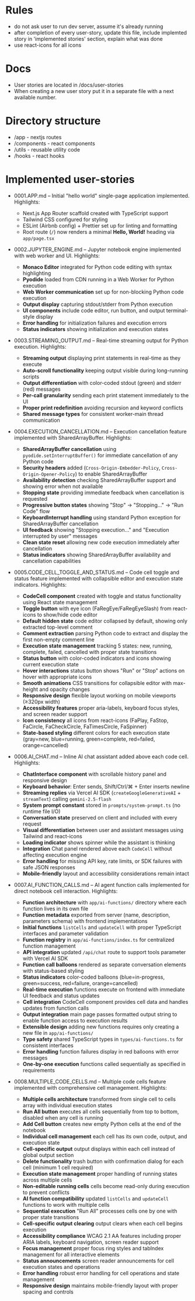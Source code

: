 # Rules

- do not ask user to run dev server, assume it's already running
- after completion of every user-story, update this file, include implemted story in 'implemented stories' section, explain what was done
- use react-icons for all icons

# Docs

- User stories are located in /docs/user-stories
- When creating a new user story put it in a separate file with a next available number.

# Directory structure

- /app - nextjs routes
- /components - react components
- /utils - reusable utility code
- /hooks - react hooks

# Implemented user-stories

- 0001.APP.md – Initial "hello world" single-page application implemented. Highlights:

  - Next.js App Router scaffold created with TypeScript support
  - Tailwind CSS configured for styling
  - ESLint (Airbnb config) + Prettier set up for linting and formatting
  - Root route (`/`) now renders a minimal **Hello, World!** heading via `app/page.tsx`

- 0002.JUPYTER_ENGINE.md – Jupyter notebook engine implemented with web worker and UI. Highlights:

  - **Monaco Editor** integrated for Python code editing with syntax highlighting
  - **Pyodide** loaded from CDN running in a Web Worker for Python execution
  - **Web Worker communication** set up for non-blocking Python code execution
  - **Output display** capturing stdout/stderr from Python execution
  - **UI components** include code editor, run button, and output terminal-style display
  - **Error handling** for initialization failures and execution errors
  - **Status indicators** showing initialization and execution states

- 0003.STREAMING_OUTPUT.md – Real-time streaming output for Python execution. Highlights:

  - **Streaming output** displaying print statements in real-time as they execute
  - **Auto-scroll functionality** keeping output visible during long-running scripts
  - **Output differentiation** with color-coded stdout (green) and stderr (red) messages
  - **Per-call granularity** sending each print statement immediately to the UI
  - **Proper print redefinition** avoiding recursion and keyword conflicts
  - **Shared message types** for consistent worker-main thread communication

- 0004.EXECUTION_CANCELLATION.md – Execution cancellation feature implemented with SharedArrayBuffer. Highlights:

  - **SharedArrayBuffer cancellation** using `pyodide.setInterruptBuffer()` for immediate cancellation of any Python code
  - **Security headers** added (`Cross-Origin-Embedder-Policy`, `Cross-Origin-Opener-Policy`) to enable SharedArrayBuffer
  - **Availability detection** checking SharedArrayBuffer support and showing error when not available
  - **Stopping state** providing immediate feedback when cancellation is requested
  - **Progressive button states** showing "Stop" → "Stopping..." → "Run Code" flow
  - **KeyboardInterrupt handling** using standard Python exception for SharedArrayBuffer cancellation
  - **UI feedback** showing "Stopping execution..." and "Execution interrupted by user" messages
  - **Clean state reset** allowing new code execution immediately after cancellation
  - **Status indicators** showing SharedArrayBuffer availability and cancellation capabilities

- 0005.CODE_CELL_TOGGLE_AND_STATUS.md – Code cell toggle and status feature implemented with collapsible editor and execution state indicators. Highlights:

  - **CodeCell component** created with toggle and status functionality using React state management
  - **Toggle button** with eye icon (FaRegEye/FaRegEyeSlash) from react-icons to show/hide code editor
  - **Default hidden state** code editor collapsed by default, showing only extracted top-level comment
  - **Comment extraction** parsing Python code to extract and display the first non-empty comment line
  - **Execution state management** tracking 5 states: new, running, complete, failed, cancelled with proper state transitions
  - **Status button** with color-coded indicators and icons showing current execution state
  - **Hover interactions** status button shows "Run" or "Stop" actions on hover with appropriate icons
  - **Smooth animations** CSS transitions for collapsible editor with max-height and opacity changes
  - **Responsive design** flexible layout working on mobile viewports (≥320px width)
  - **Accessibility features** proper aria-labels, keyboard focus styles, and screen reader support
  - **Icon consistency** all icons from react-icons (FaPlay, FaStop, FaCircle, FaCheckCircle, FaTimesCircle, FaSpinner)
  - **State-based styling** different colors for each execution state (gray=new, blue=running, green=complete, red=failed, orange=cancelled)

- 0006.AI_CHAT.md – Inline AI chat assistant added above each code cell. Highlights:

  - **ChatInterface component** with scrollable history panel and responsive design
  - **Keyboard behavior**: Enter sends, Shift/Ctrl/⌘ + Enter inserts newline
  - **Streaming replies** via Vercel AI SDK (`createGoogleGenerativeAI` + `streamText`) calling `gemini-2.5-flash`
  - **System prompt constant** stored in `prompts/system-prompt.ts` (no runtime file I/O)
  - **Conversation state** preserved on client and included with every request
  - **Visual differentiation** between user and assistant messages using Tailwind and react-icons
  - **Loading indicator** shows spinner while the assistant is thinking
  - **Integration** Chat panel rendered above each `CodeCell` without affecting execution engine
  - **Error handling** for missing API key, rate limits, or SDK failures with safe JSON responses
  - **Mobile-friendly** layout and accessibility considerations remain intact

- 0007.AI_FUNCTION_CALLS.md – AI agent function calls implemented for direct notebook cell interaction. Highlights:

  - **Function architecture** with `app/ai-functions/` directory where each function lives in its own file
  - **Function metadata** exported from server (name, description, parameters schema) with frontend implementations
  - **Initial functions** `listCells` and `updateCell` with proper TypeScript interfaces and parameter validation
  - **Function registry** in `app/ai-functions/index.ts` for centralized function management
  - **API integration** updated `/api/chat` route to support tools parameter with Vercel AI SDK
  - **Function call balloons** rendered as separate conversation elements with status-based styling
  - **Status indicators** color-coded balloons (blue=in-progress, green=success, red=failure, orange=cancelled)
  - **Real-time execution** functions execute on frontend with immediate UI feedback and status updates
  - **Cell integration** CodeCell component provides cell data and handles updates from function calls
  - **Output integration** main page passes formatted output string to enable function access to execution results
  - **Extensible design** adding new functions requires only creating a new file in `app/ai-functions/`
  - **Type safety** shared TypeScript types in `types/ai-functions.ts` for consistent interfaces
  - **Error handling** function failures display in red balloons with error messages
  - **One-by-one execution** functions called sequentially as specified in requirements

- 0008.MULTIPLE_CODE_CELLS.md – Multiple code cells feature implemented with comprehensive cell management. Highlights:

  - **Multiple cells architecture** transformed from single cell to cells array with individual execution states
  - **Run All button** executes all cells sequentially from top to bottom, disabled when any cell is running
  - **Add Cell button** creates new empty Python cells at the end of the notebook
  - **Individual cell management** each cell has its own code, output, and execution state
  - **Cell-specific output** output displays within each cell instead of global output section
  - **Delete functionality** trash button with confirmation dialog for each cell (minimum 1 cell required)
  - **Execution state management** proper handling of running states across multiple cells
  - **Non-editable running cells** cells become read-only during execution to prevent conflicts
  - **AI function compatibility** updated `listCells` and `updateCell` functions to work with multiple cells
  - **Sequential execution** "Run All" processes cells one by one with proper state transitions
  - **Cell-specific output clearing** output clears when each cell begins execution
  - **Accessibility compliance** WCAG 2.1 AA features including proper ARIA labels, keyboard navigation, screen reader support
  - **Focus management** proper focus ring styles and tabIndex management for all interactive elements
  - **Status announcements** screen reader announcements for cell execution states and operations
  - **Error handling** robust error handling for cell operations and state management
  - **Responsive design** maintains mobile-friendly layout with proper spacing and controls

